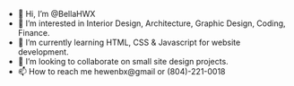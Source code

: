 - 👋 Hi, I’m @BellaHWX
- 👀 I’m interested in Interior Design, Architecture, Graphic Design, Coding, Finance.
- 🌱 I’m currently learning HTML, CSS & Javascript for website development.
- 💞️ I’m looking to collaborate on small site design projects. 
- 📫 How to reach me hewenbx@gmail or (804)-221-0018

<!---
BellaHWX/BellaHWX is a ✨ special ✨ repository because its `README.md` (this file) appears on your GitHub profile.
You can click the Preview link to take a look at your changes.
--->
